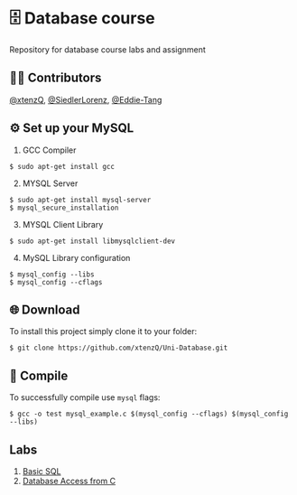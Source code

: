 # 🗄️ Database course
Repository for database course labs and assignment

## 👨‍💻 Contributors
 [@xtenzQ](https://github.com/xtenzQ), [@SiedlerLorenz](https://github.com/SiedlerLorenz), [@Eddie-Tang](https://github.com/Eddie-Tang)

## ⚙️ Set up your MySQL

1. GCC Compiler
```
$ sudo apt-get install gcc
```
2. MYSQL Server
```
$ sudo apt-get install mysql-server
$ mysql_secure_installation
```
3. MYSQL Client Library
```
$ sudo apt-get install libmysqlclient-dev
```
4. MySQL Library configuration
```
$ mysql_config --libs
$ mysql_config --cflags
```

## 🌐 Download

To install this project simply clone it to your folder:
```
$ git clone https://github.com/xtenzQ/Uni-Database.git
```

## 🔧 Compile

To successfully compile use `mysql` flags:

```
$ gcc -o test mysql_example.c $(mysql_config --cflags) $(mysql_config --libs)
```
## Labs

1. [Basic SQL](/Lab%201/)
2. [Database Access from C](/Lab%202/)
